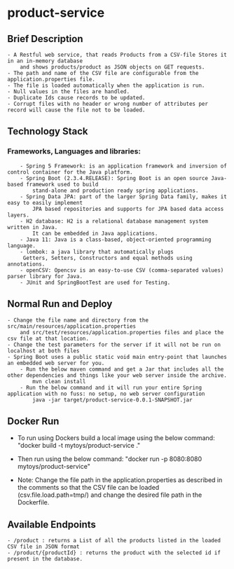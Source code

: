 # product-service

## Brief Description
    - A Restful web service, that reads Products from a CSV-file Stores it in an in-memory database 
        and shows products/product as JSON objects on GET requests. 
    - The path and name of the CSV file are configurable from the application.properties file.
    - The file is loaded automatically when the application is run.
    - Null values in the files are handled.
    - Duplicate Ids cause records to be updated.
    - Corrupt files with no header or wrong number of attributes per record will cause the file not to be loaded.

## Technology Stack
  ### Frameworks, Languages and libraries:
        - Spring 5 Framework: is an application framework and inversion of control container for the Java platform.
        - Spring Boot (2.3.4.RELEASE): Spring Boot is an open source Java-based framework used to build 
            stand-alone and production ready spring applications. 
        - Spring Data JPA: part of the larger Spring Data family, makes it easy to easily implement 
            JPA based repositories and supports for JPA based data access layers.
        - H2 database: H2 is a relational database management system written in Java. 
            It can be embedded in Java applications.
        - Java 11: Java is a class-based, object-oriented programming language.
        - lombok: a java library that automatically plugs 
         Getters, Setters, Constructors and equal methods using annotations.
        - openCSV: Opencsv is an easy-to-use CSV (comma-separated values) parser library for Java.
        - JUnit and SpringBootTest are used for Testing.
    
## Normal Run and Deploy
    - Change the file name and directory from the src/main/resources/application.properties 
        and src/test/resources/application.properties files and place the csv file at that location.
    - Change the test parameters for the server if it will not be run on  localhost at both files
    - Spring Boot uses a public static void main entry-point that launches an embedded web server for you.
        - Run the below maven command and get a Jar that includes all the other dependencies and things like your web server inside the archive.
            mvn clean install
        - Run the below command and it will run your entire Spring application with no fuss: no setup, no web server configuration
            java -jar target/product-service-0.0.1-SNAPSHOT.jar
     
 ## Docker Run
   - To run using Dockers build a local image using the below command:
        "docker build -t mytoys/product-service ."
    
   - Then run using the below command:
        "docker run -p 8080:8080 mytoys/product-service"
    
   - Note: Change the file path in the application.properties as described in the comments so that the CSV file
         can be loaded (csv.file.load.path=tmp/) and change the desired file path in the Dockerfile. 

## Available Endpoints
    - /product : returns a List of all the products listed in the loaded CSV file in JSON format
    - /product/{productId} : returns the product with the selected id if present in the database.
    
